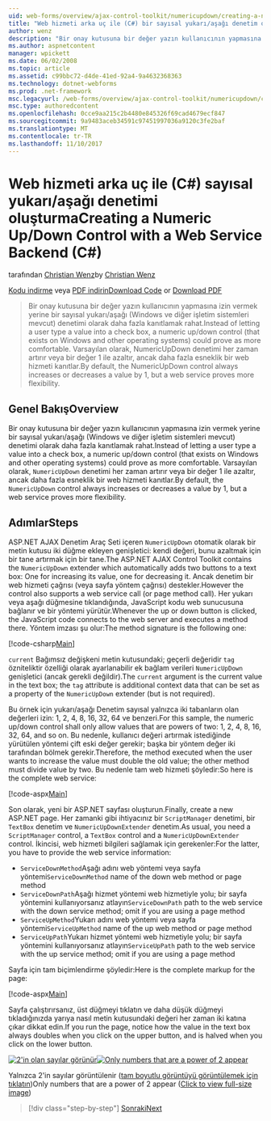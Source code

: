 ```yaml
---
uid: web-forms/overview/ajax-control-toolkit/numericupdown/creating-a-numeric-up-down-control-with-a-web-service-backend-cs
title: "Web hizmeti arka uç ile (C#) bir sayısal yukarı/aşağı denetim oluşturma | Microsoft Docs"
author: wenz
description: "Bir onay kutusuna bir değer yazın kullanıcının yapmasına izin vermek yerine bir sayısal yukarı/aşağı (Windows ve diğer işletim sistemleri mevcut) denetimi olarak daha fazla c kanıtlamak..."
ms.author: aspnetcontent
manager: wpickett
ms.date: 06/02/2008
ms.topic: article
ms.assetid: c99bbc72-d4de-41ed-92a4-9a4632368363
ms.technology: dotnet-webforms
ms.prod: .net-framework
msc.legacyurl: /web-forms/overview/ajax-control-toolkit/numericupdown/creating-a-numeric-up-down-control-with-a-web-service-backend-cs
msc.type: authoredcontent
ms.openlocfilehash: 0cce9aa215c2b4480e845326f69cad4679ecf847
ms.sourcegitcommit: 9a9483aceb34591c97451997036a9120c3fe2baf
ms.translationtype: MT
ms.contentlocale: tr-TR
ms.lasthandoff: 11/10/2017
---
```

<a name="creating-a-numeric-updown-control-with-a-web-service-backend-c"></a><span data-ttu-id="a9dc2-103">Web hizmeti arka uç ile (C#) sayısal yukarı/aşağı denetimi oluşturma</span><span class="sxs-lookup"><span data-stu-id="a9dc2-103">Creating a Numeric Up/Down Control with a Web Service Backend (C#)</span></span>
====================
<span data-ttu-id="a9dc2-104">tarafından [Christian Wenz](https://github.com/wenz)</span><span class="sxs-lookup"><span data-stu-id="a9dc2-104">by [Christian Wenz](https://github.com/wenz)</span></span>

<span data-ttu-id="a9dc2-105">[Kodu indirme](http://download.microsoft.com/download/9/3/f/93f8daea-bebd-4821-833b-95205389c7d0/numericupdown1.cs.zip) veya [PDF indirin](http://download.microsoft.com/download/2/d/c/2dc10e34-6983-41d4-9c08-f78f5387d32b/numericupdown1CS.pdf)</span><span class="sxs-lookup"><span data-stu-id="a9dc2-105">[Download Code](http://download.microsoft.com/download/9/3/f/93f8daea-bebd-4821-833b-95205389c7d0/numericupdown1.cs.zip) or [Download PDF](http://download.microsoft.com/download/2/d/c/2dc10e34-6983-41d4-9c08-f78f5387d32b/numericupdown1CS.pdf)</span></span>

> <span data-ttu-id="a9dc2-106">Bir onay kutusuna bir değer yazın kullanıcının yapmasına izin vermek yerine bir sayısal yukarı/aşağı (Windows ve diğer işletim sistemleri mevcut) denetimi olarak daha fazla kanıtlamak rahat.</span><span class="sxs-lookup"><span data-stu-id="a9dc2-106">Instead of letting a user type a value into a check box, a numeric up/down control (that exists on Windows and other operating systems) could prove as more comfortable.</span></span> <span data-ttu-id="a9dc2-107">Varsayılan olarak, NumericUpDown denetimi her zaman artırır veya bir değer 1 ile azaltır, ancak daha fazla esneklik bir web hizmeti kanıtlar.</span><span class="sxs-lookup"><span data-stu-id="a9dc2-107">By default, the NumericUpDown control always increases or decreases a value by 1, but a web service proves more flexibility.</span></span>


## <a name="overview"></a><span data-ttu-id="a9dc2-108">Genel Bakış</span><span class="sxs-lookup"><span data-stu-id="a9dc2-108">Overview</span></span>

<span data-ttu-id="a9dc2-109">Bir onay kutusuna bir değer yazın kullanıcının yapmasına izin vermek yerine bir sayısal yukarı/aşağı (Windows ve diğer işletim sistemleri mevcut) denetimi olarak daha fazla kanıtlamak rahat.</span><span class="sxs-lookup"><span data-stu-id="a9dc2-109">Instead of letting a user type a value into a check box, a numeric up/down control (that exists on Windows and other operating systems) could prove as more comfortable.</span></span> <span data-ttu-id="a9dc2-110">Varsayılan olarak, `NumericUpDown` denetimi her zaman artırır veya bir değer 1 ile azaltır, ancak daha fazla esneklik bir web hizmeti kanıtlar.</span><span class="sxs-lookup"><span data-stu-id="a9dc2-110">By default, the `NumericUpDown` control always increases or decreases a value by 1, but a web service proves more flexibility.</span></span>

## <a name="steps"></a><span data-ttu-id="a9dc2-111">Adımlar</span><span class="sxs-lookup"><span data-stu-id="a9dc2-111">Steps</span></span>

<span data-ttu-id="a9dc2-112">ASP.NET AJAX Denetim Araç Seti içeren `NumericUpDown` otomatik olarak bir metin kutusu iki düğme ekleyen genişletici: kendi değeri, bunu azaltmak için bir tane artırmak için bir tane.</span><span class="sxs-lookup"><span data-stu-id="a9dc2-112">The ASP.NET AJAX Control Toolkit contains the `NumericUpDown` extender which automatically adds two buttons to a text box: One for increasing its value, one for decreasing it.</span></span> <span data-ttu-id="a9dc2-113">Ancak denetim bir web hizmeti çağrısı (veya sayfa yöntem çağrısı) destekler.</span><span class="sxs-lookup"><span data-stu-id="a9dc2-113">However the control also supports a web service call (or page method call).</span></span> <span data-ttu-id="a9dc2-114">Her yukarı veya aşağı düğmesine tıklandığında, JavaScript kodu web sunucusuna bağlanır ve bir yöntemi yürütür.</span><span class="sxs-lookup"><span data-stu-id="a9dc2-114">Whenever the up or down button is clicked, the JavaScript code connects to the web server and executes a method there.</span></span> <span data-ttu-id="a9dc2-115">Yöntem imzası şu olur:</span><span class="sxs-lookup"><span data-stu-id="a9dc2-115">The method signature is the following one:</span></span>

[!code-csharp[Main](creating-a-numeric-up-down-control-with-a-web-service-backend-cs/samples/sample1.cs)]

<span data-ttu-id="a9dc2-116">`current` Bağımsız değişkeni metin kutusundaki; geçerli değeridir `tag` özniteliktir özelliği olarak ayarlanabilir ek bağlam verileri `NumericUpDown` genişletici (ancak gerekli değildir).</span><span class="sxs-lookup"><span data-stu-id="a9dc2-116">The `current` argument is the current value in the text box; the `tag` attribute is additional context data that can be set as a property of the `NumericUpDown` extender (but is not required).</span></span>

<span data-ttu-id="a9dc2-117">Bu örnek için yukarı/aşağı Denetim sayısal yalnızca iki tabanların olan değerleri izin: 1, 2, 4, 8, 16, 32, 64 ve benzeri.</span><span class="sxs-lookup"><span data-stu-id="a9dc2-117">For this sample, the numeric up/down control shall only allow values that are powers of two: 1, 2, 4, 8, 16, 32, 64, and so on.</span></span> <span data-ttu-id="a9dc2-118">Bu nedenle, kullanıcı değeri artırmak istediğinde yürütülen yöntemi çift eski değer gerekir; başka bir yöntem değer iki tarafından bölmek gerekir.</span><span class="sxs-lookup"><span data-stu-id="a9dc2-118">Therefore, the method executed when the user wants to increase the value must double the old value; the other method must divide value by two.</span></span> <span data-ttu-id="a9dc2-119">Bu nedenle tam web hizmeti şöyledir:</span><span class="sxs-lookup"><span data-stu-id="a9dc2-119">So here is the complete web service:</span></span>

[!code-aspx[Main](creating-a-numeric-up-down-control-with-a-web-service-backend-cs/samples/sample2.aspx)]

<span data-ttu-id="a9dc2-120">Son olarak, yeni bir ASP.NET sayfası oluşturun.</span><span class="sxs-lookup"><span data-stu-id="a9dc2-120">Finally, create a new ASP.NET page.</span></span> <span data-ttu-id="a9dc2-121">Her zamanki gibi ihtiyacınız bir `ScriptManager` denetimi, bir `TextBox` denetim ve `NumericUpDownExtender` denetim.</span><span class="sxs-lookup"><span data-stu-id="a9dc2-121">As usual, you need a `ScriptManager` control, a `TextBox` control and a `NumericUpDownExtender` control.</span></span> <span data-ttu-id="a9dc2-122">İkincisi, web hizmeti bilgileri sağlamak için gerekenler:</span><span class="sxs-lookup"><span data-stu-id="a9dc2-122">For the latter, you have to provide the web service information:</span></span>

- <span data-ttu-id="a9dc2-123">`ServiceDownMethod`Aşağı adını web yöntemi veya sayfa yöntemi</span><span class="sxs-lookup"><span data-stu-id="a9dc2-123">`ServiceDownMethod` name of the down web method or page method</span></span>
- <span data-ttu-id="a9dc2-124">`ServiceDownPath`Aşağı hizmet yöntemi web hizmetiyle yolu; bir sayfa yöntemini kullanıyorsanız atlayın</span><span class="sxs-lookup"><span data-stu-id="a9dc2-124">`ServiceDownPath` path to the web service with the down service method; omit if you are using a page method</span></span>
- <span data-ttu-id="a9dc2-125">`ServiceUpMethod`Yukarı adını web yöntemi veya sayfa yöntemi</span><span class="sxs-lookup"><span data-stu-id="a9dc2-125">`ServiceUpMethod` name of the up web method or page method</span></span>
- <span data-ttu-id="a9dc2-126">`ServiceUpPath`Yukarı hizmet yöntemi web hizmetiyle yolu; bir sayfa yöntemini kullanıyorsanız atlayın</span><span class="sxs-lookup"><span data-stu-id="a9dc2-126">`ServiceUpPath` path to the web service with the up service method; omit if you are using a page method</span></span>

<span data-ttu-id="a9dc2-127">Sayfa için tam biçimlendirme şöyledir:</span><span class="sxs-lookup"><span data-stu-id="a9dc2-127">Here is the complete markup for the page:</span></span>

[!code-aspx[Main](creating-a-numeric-up-down-control-with-a-web-service-backend-cs/samples/sample3.aspx)]

<span data-ttu-id="a9dc2-128">Sayfa çalıştırırsanız, üst düğmeyi tıklatın ve daha düşük düğmeyi tıkladığınızda yarıya nasıl metin kutusundaki değeri her zaman iki katına çıkar dikkat edin.</span><span class="sxs-lookup"><span data-stu-id="a9dc2-128">If you run the page, notice how the value in the text box always doubles when you click on the upper button, and is halved when you click on the lower button.</span></span>


<span data-ttu-id="a9dc2-129">[![2'in olan sayılar görünür](creating-a-numeric-up-down-control-with-a-web-service-backend-cs/_static/image2.png)](creating-a-numeric-up-down-control-with-a-web-service-backend-cs/_static/image1.png)</span><span class="sxs-lookup"><span data-stu-id="a9dc2-129">[![Only numbers that are a power of 2 appear](creating-a-numeric-up-down-control-with-a-web-service-backend-cs/_static/image2.png)](creating-a-numeric-up-down-control-with-a-web-service-backend-cs/_static/image1.png)</span></span>

<span data-ttu-id="a9dc2-130">Yalnızca 2'in sayılar görüntülenir ([tam boyutlu görüntüyü görüntülemek için tıklatın](creating-a-numeric-up-down-control-with-a-web-service-backend-cs/_static/image3.png))</span><span class="sxs-lookup"><span data-stu-id="a9dc2-130">Only numbers that are a power of 2 appear ([Click to view full-size image](creating-a-numeric-up-down-control-with-a-web-service-backend-cs/_static/image3.png))</span></span>

>[!div class="step-by-step"]
[<span data-ttu-id="a9dc2-131">Sonraki</span><span class="sxs-lookup"><span data-stu-id="a9dc2-131">Next</span></span>](creating-a-numeric-up-down-control-with-a-web-service-backend-vb.md)
